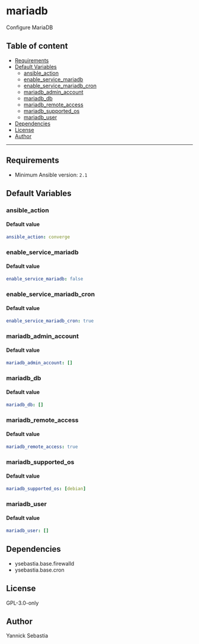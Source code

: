 # mariadb

Configure MariaDB

## Table of content

- [Requirements](#requirements)
- [Default Variables](#default-variables)
  - [ansible_action](#ansible_action)
  - [enable_service_mariadb](#enable_service_mariadb)
  - [enable_service_mariadb_cron](#enable_service_mariadb_cron)
  - [mariadb_admin_account](#mariadb_admin_account)
  - [mariadb_db](#mariadb_db)
  - [mariadb_remote_access](#mariadb_remote_access)
  - [mariadb_supported_os](#mariadb_supported_os)
  - [mariadb_user](#mariadb_user)
- [Dependencies](#dependencies)
- [License](#license)
- [Author](#author)

---

## Requirements

- Minimum Ansible version: `2.1`

## Default Variables

### ansible_action

#### Default value

```YAML
ansible_action: converge
```

### enable_service_mariadb

#### Default value

```YAML
enable_service_mariadb: false
```

### enable_service_mariadb_cron

#### Default value

```YAML
enable_service_mariadb_cron: true
```

### mariadb_admin_account

#### Default value

```YAML
mariadb_admin_account: []
```

### mariadb_db

#### Default value

```YAML
mariadb_db: []
```

### mariadb_remote_access

#### Default value

```YAML
mariadb_remote_access: true
```

### mariadb_supported_os

#### Default value

```YAML
mariadb_supported_os: [debian]
```

### mariadb_user

#### Default value

```YAML
mariadb_user: []
```



## Dependencies

- ysebastia.base.firewalld
- ysebastia.base.cron

## License

GPL-3.0-only

## Author

Yannick Sebastia
